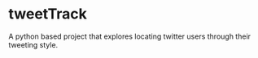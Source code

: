 tweetTrack
==========

A python based project that explores locating twitter users through their tweeting style.
